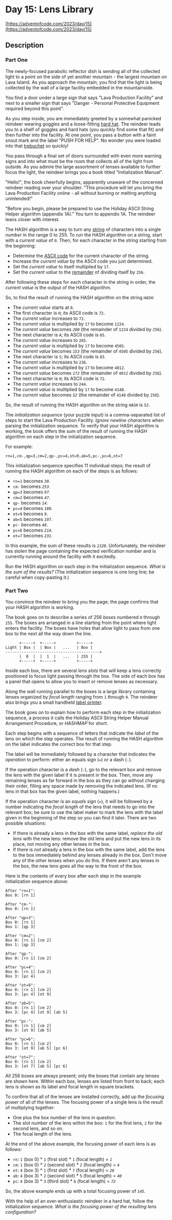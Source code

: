 [comment]: # (Generated by https://github.com/kfarnung/aoc-to-markdown)

# Day 15: Lens Library

[https://adventofcode.com/2023/day/15](https://adventofcode.com/2023/day/15)

## Description

### Part One

The newly-focused parabolic reflector dish is sending all of the collected light to a point on the side of yet another mountain - the largest mountain on Lava Island. As you approach the mountain, you find that the light is being collected by the wall of a large facility embedded in the mountainside.

You find a door under a large sign that says "Lava Production Facility" and next to a smaller sign that says "Danger - Personal Protective Equipment required beyond this point".

As you step inside, you are immediately greeted by a somewhat panicked <span title="do you like my hard hat">reindeer</span> wearing goggles and a loose-fitting [hard hat](https://en.wikipedia.org/wiki/Hard_hat). The reindeer leads you to a shelf of goggles and hard hats (you quickly find some that fit) and then further into the facility. At one point, you pass a button with a faint snout mark and the label "PUSH FOR HELP". No wonder you were loaded into that [trebuchet](https://adventofcode.com/2023/day/1) so quickly!

You pass through a final set of doors surrounded with even more warning signs and into what must be the room that collects all of the light from outside. As you admire the large assortment of lenses available to further focus the light, the reindeer brings you a book titled "Initialization Manual".

"Hello!", the book cheerfully begins, apparently unaware of the concerned reindeer reading over your shoulder. "This procedure will let you bring the Lava Production Facility online - all without burning or melting anything unintended!"

"Before you begin, please be prepared to use the Holiday ASCII String Helper algorithm (appendix 1A)." You turn to appendix 1A. The reindeer leans closer with interest.

The HASH algorithm is a way to turn any [string](https://en.wikipedia.org/wiki/String_(computer_science)) of characters into a single _number_ in the range 0 to 255. To run the HASH algorithm on a string, start with a _current value_ of `0`. Then, for each character in the string starting from the beginning:

*   Determine the [ASCII code](https://en.wikipedia.org/wiki/ASCII#Printable_characters) for the current character of the string.
*   Increase the _current value_ by the ASCII code you just determined.
*   Set the _current value_ to itself multiplied by `17`.
*   Set the _current value_ to the [remainder](https://en.wikipedia.org/wiki/Modulo) of dividing itself by `256`.

After following these steps for each character in the string in order, the _current value_ is the output of the HASH algorithm.

So, to find the result of running the HASH algorithm on the string `HASH`:

*   The _current value_ starts at `0`.
*   The first character is `H`; its ASCII code is `72`.
*   The _current value_ increases to `72`.
*   The _current value_ is multiplied by `17` to become `1224`.
*   The _current value_ becomes _`200`_ (the remainder of `1224` divided by `256`).
*   The next character is `A`; its ASCII code is `65`.
*   The _current value_ increases to `265`.
*   The _current value_ is multiplied by `17` to become `4505`.
*   The _current value_ becomes _`153`_ (the remainder of `4505` divided by `256`).
*   The next character is `S`; its ASCII code is `83`.
*   The _current value_ increases to `236`.
*   The _current value_ is multiplied by `17` to become `4012`.
*   The _current value_ becomes _`172`_ (the remainder of `4012` divided by `256`).
*   The next character is `H`; its ASCII code is `72`.
*   The _current value_ increases to `244`.
*   The _current value_ is multiplied by `17` to become `4148`.
*   The _current value_ becomes _`52`_ (the remainder of `4148` divided by `256`).

So, the result of running the HASH algorithm on the string `HASH` is _`52`_.

The _initialization sequence_ (your puzzle input) is a comma-separated list of steps to start the Lava Production Facility. _Ignore newline characters_ when parsing the initialization sequence. To verify that your HASH algorithm is working, the book offers the sum of the result of running the HASH algorithm on each step in the initialization sequence.

For example:

    rn=1,cm-,qp=3,cm=2,qp-,pc=4,ot=9,ab=5,pc-,pc=6,ot=7

This initialization sequence specifies 11 individual steps; the result of running the HASH algorithm on each of the steps is as follows:

*   `rn=1` becomes _`30`_.
*   `cm-` becomes _`253`_.
*   `qp=3` becomes _`97`_.
*   `cm=2` becomes _`47`_.
*   `qp-` becomes _`14`_.
*   `pc=4` becomes _`180`_.
*   `ot=9` becomes _`9`_.
*   `ab=5` becomes _`197`_.
*   `pc-` becomes _`48`_.
*   `pc=6` becomes _`214`_.
*   `ot=7` becomes _`231`_.

In this example, the sum of these results is _`1320`_. Unfortunately, the reindeer has stolen the page containing the expected verification number and is currently running around the facility with it excitedly.

Run the HASH algorithm on each step in the initialization sequence. _What is the sum of the results?_ (The initialization sequence is one long line; be careful when copy-pasting it.)

### Part Two

You convince the reindeer to bring you the page; the page confirms that your HASH algorithm is working.

The book goes on to describe a series of 256 _boxes_ numbered `0` through `255`. The boxes are arranged in a line starting from the point where light enters the facility. The boxes have holes that allow light to pass from one box to the next all the way down the line.

          +-----+  +-----+         +-----+
    Light | Box |  | Box |   ...   | Box |
    ----------------------------------------->
          |  0  |  |  1  |   ...   | 255 |
          +-----+  +-----+         +-----+
    

Inside each box, there are several _lens slots_ that will keep a lens correctly positioned to focus light passing through the box. The side of each box has a panel that opens to allow you to insert or remove lenses as necessary.

Along the wall running parallel to the boxes is a large library containing lenses organized by _focal length_ ranging from `1` through `9`. The reindeer also brings you a small handheld [label printer](https://en.wikipedia.org/wiki/Label_printer).

The book goes on to explain how to perform each step in the initialization sequence, a process it calls the Holiday ASCII String Helper Manual Arrangement Procedure, or _HASHMAP_ for short.

Each step begins with a sequence of letters that indicate the _label_ of the lens on which the step operates. The result of running the HASH algorithm on the label indicates the correct box for that step.

The label will be immediately followed by a character that indicates the _operation_ to perform: either an equals sign (`=`) or a dash (`-`).

If the operation character is a _dash_ (`-`), go to the relevant box and remove the lens with the given label if it is present in the box. Then, move any remaining lenses as far forward in the box as they can go without changing their order, filling any space made by removing the indicated lens. (If no lens in that box has the given label, nothing happens.)

If the operation character is an _equals sign_ (`=`), it will be followed by a number indicating the _focal length_ of the lens that needs to go into the relevant box; be sure to use the label maker to mark the lens with the label given in the beginning of the step so you can find it later. There are two possible situations:

*   If there is already a lens in the box with the same label, _replace the old lens_ with the new lens: remove the old lens and put the new lens in its place, not moving any other lenses in the box.
*   If there is _not_ already a lens in the box with the same label, add the lens to the box immediately behind any lenses already in the box. Don't move any of the other lenses when you do this. If there aren't any lenses in the box, the new lens goes all the way to the front of the box.

Here is the contents of every box after each step in the example initialization sequence above:

    After "rn=1":
    Box 0: [rn 1]
    
    After "cm-":
    Box 0: [rn 1]
    
    After "qp=3":
    Box 0: [rn 1]
    Box 1: [qp 3]
    
    After "cm=2":
    Box 0: [rn 1] [cm 2]
    Box 1: [qp 3]
    
    After "qp-":
    Box 0: [rn 1] [cm 2]
    
    After "pc=4":
    Box 0: [rn 1] [cm 2]
    Box 3: [pc 4]
    
    After "ot=9":
    Box 0: [rn 1] [cm 2]
    Box 3: [pc 4] [ot 9]
    
    After "ab=5":
    Box 0: [rn 1] [cm 2]
    Box 3: [pc 4] [ot 9] [ab 5]
    
    After "pc-":
    Box 0: [rn 1] [cm 2]
    Box 3: [ot 9] [ab 5]
    
    After "pc=6":
    Box 0: [rn 1] [cm 2]
    Box 3: [ot 9] [ab 5] [pc 6]
    
    After "ot=7":
    Box 0: [rn 1] [cm 2]
    Box 3: [ot 7] [ab 5] [pc 6]
    

All 256 boxes are always present; only the boxes that contain any lenses are shown here. Within each box, lenses are listed from front to back; each lens is shown as its label and focal length in square brackets.

To confirm that all of the lenses are installed correctly, add up the _focusing power_ of all of the lenses. The focusing power of a single lens is the result of multiplying together:

*   One plus the box number of the lens in question.
*   The slot number of the lens within the box: `1` for the first lens, `2` for the second lens, and so on.
*   The focal length of the lens.

At the end of the above example, the focusing power of each lens is as follows:

*   `rn`: `1` (box 0) \* `1` (first slot) \* `1` (focal length) = _`1`_
*   `cm`: `1` (box 0) \* `2` (second slot) \* `2` (focal length) = _`4`_
*   `ot`: `4` (box 3) \* `1` (first slot) \* `7` (focal length) = _`28`_
*   `ab`: `4` (box 3) \* `2` (second slot) \* `5` (focal length) = _`40`_
*   `pc`: `4` (box 3) \* `3` (third slot) \* `6` (focal length) = _`72`_

So, the above example ends up with a total focusing power of _`145`_.

With the help of an over-enthusiastic reindeer in a hard hat, follow the initialization sequence. _What is the focusing power of the resulting lens configuration?_
